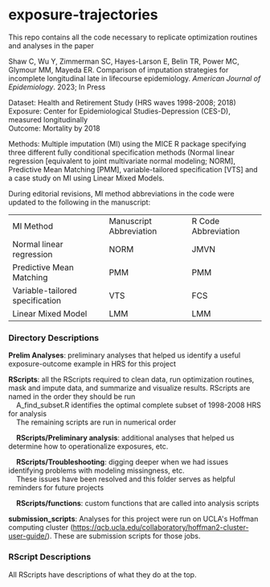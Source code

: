 # exposure-trajectories

This repo contains all the code necessary to replicate optimization routines and analyses in the paper

Shaw C, Wu Y, Zimmerman SC, Hayes-Larson E, Belin TR, Power MC, Glymour MM, Mayeda ER. Comparison of imputation strategies for incomplete longitudinal late in lifecourse epidemiology. <em>American Journal of Epidemiology</em>. 2023; In Press

Dataset: Health and Retirement Study (HRS waves 1998-2008; 2018) <br>
Exposure: Center for Epidemiological Studies-Depression (CES-D), measured longitudinally <br>
Outcome: Mortality by 2018 <br>

Methods: Multiple imputation (MI) using the MICE R package specifying three different fully conditional specification methods (Normal linear regression [equivalent to joint multivariate normal modeling; NORM], Predictive Mean Matching [PMM], variable-tailored specification [VTS] and a case study on MI using Linear Mixed Models.

During editorial revisions, MI method abbreviations in the code were updated to the following in the manuscript:

<table>
  <tr>
    <td>MI Method</td><td>Manuscript Abbreviation</td><td>R Code Abbreviation</td>
  </tr>
  <tr>
    <td>Normal linear regression</td><td>NORM</td><td>JMVN</td>
  </tr>
  <tr>
    <td>Predictive Mean Matching</td><td>PMM</td><td>PMM</td>
  </tr>
  <tr>
    <td>Variable-tailored specification</td><td>VTS</td><td>FCS</td>
  </tr>
  <tr>
    <td>Linear Mixed Model</td><td>LMM</td><td>LMM</td>
  </tr>
</table>

### Directory Descriptions
**Prelim Analyses**: preliminary analyses that helped us identify a useful exposure-outcome example in HRS for this project <br>

**RScripts**: all the RScripts required to clean data, run optimization routines, mask and impute data, and summarize and visualize results. RScripts are named in the order they should be run <br> 
&nbsp;&nbsp;&nbsp;&nbsp;A_find_subset.R identifies the optimal complete subset of 1998-2008 HRS for analysis <br>
&nbsp;&nbsp;&nbsp;&nbsp;The remaining scripts are run in numerical order <br>

&nbsp;&nbsp;&nbsp;&nbsp;**RScripts/Preliminary analysis**: additional analyses that helped us determine how to operationalize exposures, etc. <br>

&nbsp;&nbsp;&nbsp;&nbsp;**RScripts/Troubleshooting**: digging deeper when we had issues identifying problems with modeling missingness, etc. <br>
&nbsp;&nbsp;&nbsp;&nbsp;These issues have been resolved and this folder serves as helpful reminders for future projects <br>

&nbsp;&nbsp;&nbsp;&nbsp;**RScripts/functions**: custom functions that are called into analysis scripts <br>

**submission_scripts**: Analyses for this project were run on UCLA's Hoffman computing cluster (https://qcb.ucla.edu/collaboratory/hoffman2-cluster-user-guide/). These are submission scripts for those jobs.

### RScript Descriptions
All RScripts have descriptions of what they do at the top.
